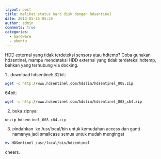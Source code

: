 ```yaml
---
layout: post
title: melihat status hard disk dengan hdsentinel
date: 2013-05-25 08:39
author: admin
comments: true
categories:
  - hardware
  - ubuntu
---
```

HDD external yang tidak terdeteksi sensors atau hdtemp? Coba gunakan hdsentinel, mampu mendeteksi HDD external yang tidak terdeteksi hdtemp, bahkan yang terhubung via docking.

  1 . download hdsentinel:
  32bit:
  ```bash
  wget -c http://www.hdsentinel.com/hdslin/hdsentinel_008.zip
  ```

  64bit:
  ```bash
  wget -c http://www.hdsentinel.com/hdslin/hdsentinel_008_x64.zip
  ```

  2. buka zipnya:
  ```bash
  unzip hdsentinel_008_x64.zip
  ```

  3. pindahkan  ke /usr/local/bin untuk kemudahan access dan ganti namanya jadi smallcase semua untuk mudah mengingat
  ```bash
  mv HDSentinel /usr/local/bin/hdsentinel
  ```

cheers.
